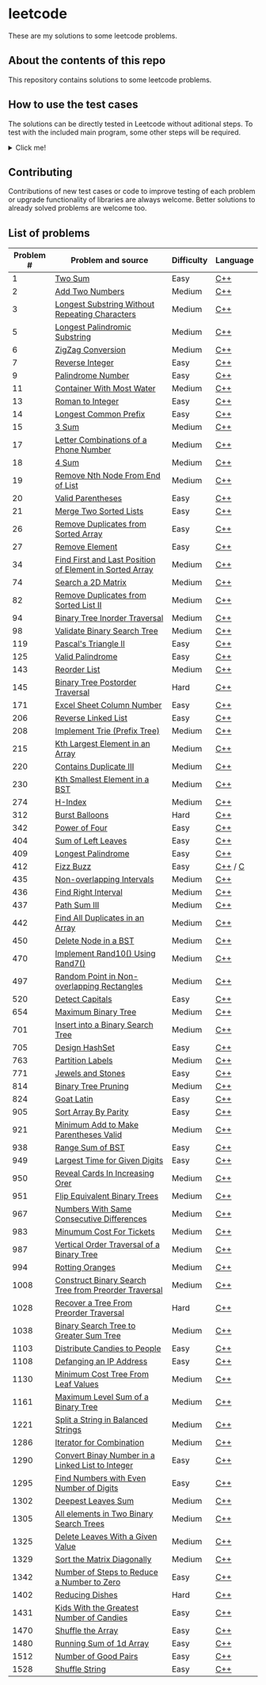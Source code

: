 # leetcode

These are my solutions to some leetcode problems.

## About the contents of this repo

This repository contains solutions to some leetcode problems.

## How to use the test cases

The solutions can be directly tested in Leetcode without aditional steps. To test with the included main program, some other steps will be required.

<details>
	<summary>Click me!</summary>

For the time being, this process will be a little bit messy until I finish making all libraries and makefiles necessary to compile each program individually.

#### 1. Compile the libraries included in /leetcode/cpp/lib/ with the `make` command

```
$ cd ./leetcode/cpp/lib/
$ make
```

The console terminal should confirm that there are no errors in the compiling process.

#### Using VSCode

2. A `.vscode` directory is located at the root of the project, it includes files to specify the compiling and debugging options to use.

-   To compile simply press `Ctrl + Shift + B`.
-   To debug press `F5`.

#### Compiling yourself

2. Compile the code of the problem you want to test.

If you are using your own code, be sure to include it after the comment that says `//Leetcode solution starts`.
Don't forget to include the `.a` file located in /leetcode/cpp/bin/ if a custom library is used.

```
$ cd ./leetcode/cpp/938-RangeSumOfBST/
$ g++ 938-RangeSumOfBST.cpp ../bin/treeUtils.a -o 938-RangeSumOfBST.bin
```

-   Use of -Wall -Wextra and -pedantic-erros flags is recommended

#### 3. Use the test cases and print the result either to the terminal or to a file

```
$ cat testCases | ./938-RangeSumOfBST.bin
```

Or

```
$ cat testCases | ./938-RangeSumOfBST.bin > results
```

</details>

## Contributing

Contributions of new test cases or code to improve testing of each problem or upgrade functionality of libraries are always welcome.
Better solutions to already solved problems are welcome too.

## List of problems

| Problem # | Problem and source                                                                                                                                | Difficulty | Language                                                                                                          |
| --------- | ------------------------------------------------------------------------------------------------------------------------------------------------- | ---------- | ----------------------------------------------------------------------------------------------------------------- |
| 1         | [Two Sum](https://leetcode.com/problems/two-sum/)                                                                                                 | Easy       | [C++](leetcode/cpp/1-TwoSum/1-TwoSum.cpp)                                                                         |
| 2         | [Add Two Numbers](https://leetcode.com/problems/add-two-numbers/)                                                                                 | Medium     | [C++](leetcode/cpp/p2/p2.cpp)                                                                                     |
| 3         | [Longest Substring Without Repeating Characters](https://leetcode.com/problems/longest-substring-without-repeating-characters/)                   | Medium     | [C++](leetcode/cpp/3-LongestSubstringWithoutRepeatingCharacters/3-LongestSubstringWithoutRepeatingCharacters.cpp) |
| 5         | [Longest Palindromic Substring](https://leetcode.com/problems/longest-palindromic-substring/)                                                     | Medium     | [C++](leetcode/cpp/5-LongestPalindromicSubstring/5-LongestPalindromicSubstring.cpp)                               |
| 6         | [ZigZag Conversion](https://leetcode.com/problems/zigzag-conversion/)                                                                             | Medium     | [C++](leetcode/cpp/6-ZigZagConversion/6-ZigZagConversion.cpp)                                                     |
| 7         | [Reverse Integer](https://leetcode.com/problems/reverse-integer/)                                                                                 | Easy       | [C++](leetcode/cpp/7-ReverseInteger/7-ReverseInteger.cpp)                                                         |
| 9         | [Palindrome Number](https://leetcode.com/problems/palindrome-number/)                                                                             | Easy       | [C++](leetcode/cpp/9-PalindromeNumber/9-PalindromeNumber.cpp)                                                     |
| 11        | [Container With Most Water](https://leetcode.com/problems/container-with-most-water/)                                                             | Medium     | [C++](leetcode/cpp/11-ContainerWithMostWater/11-ContainerWithMostWater.cpp)                                       |
| 13        | [Roman to Integer](https://leetcode.com/problems/roman-to-integer/)                                                                               | Easy       | [C++](leetcode/cpp/13-RomanToInteger/13-RomanToInteger.cpp)                                                       |
| 14        | [Longest Common Prefix](https://leetcode.com/problems/longest-common-prefix/)                                                                     | Easy       | [C++](leetcode/cpp/14-LongestCommonPrefix/14-LongestCommonPrefix.cpp)                                             |
| 15        | [3 Sum](https://leetcode.com/problems/3sum/)                                                                                                      | Medium     | [C++](leetcode/cpp/15-3Sum/15-3Sum.cpp)                                                                           |
| 17        | [Letter Combinations of a Phone Number](https://leetcode.com/problems/letter-combinations-of-a-phone-number/)                                     | Medium     | [C++](leetcode/cpp/17-LetterCombinationsOfAPhoneNumber/17-LetterCombinationsOfAPhoneNumber.cpp)                   |
| 18        | [4 Sum](https://leetcode.com/problems/4sum/)                                                                                                      | Medium     | [C++](leetcode/cpp/18-4Sum/18-4Sum.cpp)                                                                           |
| 19        | [Remove Nth Node From End of List](https://leetcode.com/problems/remove-nth-node-from-end-of-list/)                                               | Medium     | [C++](leetcode/cpp/19-RemoveNthNodeFromEndOfList/19-RemoveNthNodeFromEndOfList.cpp)                               |
| 20        | [Valid Parentheses](https://leetcode.com/problems/valid-parentheses/)                                                                             | Easy       | [C++](leetcode/cpp/20-ValidParentheses/20-ValidParentheses.cpp)                                                   |
| 21        | [Merge Two Sorted Lists](https://leetcode.com/problems/merge-two-sorted-lists/)                                                                   | Easy       | [C++](leetcode/cpp/21-MergeTwoSortedLists/21-MergeTwoSortedLists.cpp)                                             |
| 26        | [Remove Duplicates from Sorted Array](https://leetcode.com/problems/remove-duplicates-from-sorted-array/)                                         | Easy       | [C++](leetcode/cpp/26-RemoveDuplicatesFromSortedArray/26-RemoveDuplicatesFromSortedArray.cpp)                     |
| 27        | [Remove Element](https://leetcode.com/problems/remove-element/)                                                                                   | Easy       | [C++](leetcode/cpp/27-RemoveElement/27-RemoveElement.cpp)                                                         |
| 34        | [Find First and Last Position of Element in Sorted Array](https://leetcode.com/problems/find-first-and-last-position-of-element-in-sorted-array/) | Medium     | [C++](leetcode/cpp/p34/p34.cpp)                                                                                   |
| 74        | [Search a 2D Matrix](https://leetcode.com/problems/search-a-2d-matrix/)                                                                           | Medium     | [C++](leetcode/cpp/74-SearchA2DMatrix/74-SearchA2DMatrix.cpp)                                                     |
| 82        | [Remove Duplicates from Sorted List II](https://leetcode.com/problems/remove-duplicates-from-sorted-list-ii/)                                     | Medium     | [C++](leetcode/cpp/p82/p82.cpp)                                                                                   |
| 94        | [Binary Tree Inorder Traversal](https://leetcode.com/problems/binary-tree-inorder-traversal/)                                                     | Medium     | [C++](leetcode/cpp/p94/p94.cpp)                                                                                   |
| 98        | [Validate Binary Search Tree](https://leetcode.com/problems/validate-binary-search-tree/)                                                         | Medium     | [C++](leetcode/cpp/98-ValidateBinarySearchTree/98-ValidateBinarySearchTree.cpp)                                   |
| 119       | [Pascal's Triangle II](https://leetcode.com/problems/pascals-triangle-ii/)                                                                        | Easy       | [C++](leetcode/cpp/p119/p119.cpp)                                                                                 |
| 125       | [Valid Palindrome](https://leetcode.com/problems/valid-palindrome/)                                                                               | Easy       | [C++](leetcode/cpp/p125/p125.cpp)                                                                                 |
| 143       | [Reorder List](https://leetcode.com/problems/reorder-list/)                                                                                       | Medium     | [C++](leetcode/cpp/p143/p143.cpp)                                                                                 |
| 145       | [Binary Tree Postorder Traversal](https://leetcode.com/problems/binary-tree-postorder-traversal/)                                                 | Hard       | [C++](leetcode/cpp/p145/p145.cpp)                                                                                 |
| 171       | [Excel Sheet Column Number](https://leetcode.com/problems/excel-sheet-column-number/)                                                             | Easy       | [C++](leetcode/cpp/p171/p171.cpp)                                                                                 |
| 206       | [Reverse Linked List](https://leetcode.com/problems/reverse-linked-list/)                                                                         | Easy       | [C++](leetcode/cpp/p206/p206.cpp)                                                                                 |
| 208       | [Implement Trie (Prefix Tree)](https://leetcode.com/problems/implement-trie-prefix-tree/)                                                         | Medium     | [C++](leetcode/cpp/p208/p208.cpp)                                                                                 |
| 215       | [Kth Largest Element in an Array](https://leetcode.com/problems/kth-largest-element-in-an-array/)                                                 | Medium     | [C++](leetcode/cpp/215-KthLargestElementInAnArray/215-KthLargestElementInAnArray.cpp)                             |
| 220       | [Contains Duplicate III](https://leetcode.com/problems/contains-duplicate-iii/)                                                                   | Medium     | [C++](leetcode/cpp/p220/p220.cpp)                                                                                 |
| 230       | [Kth Smallest Element in a BST](https://leetcode.com/problems/kth-smallest-element-in-a-bst/)                                                     | Medium     | [C++](leetcode/cpp/p230/p230.cpp)                                                                                 |
| 274       | [H-Index](https://leetcode.com/problems/h-index/)                                                                                                 | Medium     | [C++](leetcode/cpp/p274/p274.cpp)                                                                                 |
| 312       | [Burst Balloons](https://leetcode.com/problems/burst-balloons/)                                                                                   | Hard       | [C++](leetcode/cpp/312-BurstBalloons/312-BurstBalloons.cpp)                                                       |
| 342       | [Power of Four](https://leetcode.com/problems/power-of-four/)                                                                                     | Easy       | [C++](leetcode/cpp/p342/p342.cpp)                                                                                 |
| 404       | [Sum of Left Leaves](https://leetcode.com/problems/sum-of-left-leaves/)                                                                           | Easy       | [C++](leetcode/cpp/p404/p404.cpp)                                                                                 |
| 409       | [Longest Palindrome](https://leetcode.com/problems/longest-palindrome/)                                                                           | Easy       | [C++](leetcode/cpp/p409/p409.cpp)                                                                                 |
| 412       | [Fizz Buzz](https://leetcode.com/problems/fizz-buzz/)                                                                                             | Easy       | [C++](leetcode/cpp/p412/p412.cpp) / [C](leetcode/c/p412/p412.c)                                                   |
| 435       | [Non-overlapping Intervals](https://leetcode.com/problems/non-overlapping-intervals/)                                                             | Medium     | [C++](leetcode/cpp/p435/p435.cpp)                                                                                 |
| 436       | [Find Right Interval](https://leetcode.com/problems/find-right-interval/)                                                                         | Medium     | [C++](leetcode/cpp/p436/p436.cpp)                                                                                 |
| 437       | [Path Sum III](https://leetcode.com/problems/path-sum-iii/)                                                                                       | Medium     | [C++](leetcode/cpp/p437/p437.cpp)                                                                                 |
| 442       | [Find All Duplicates in an Array](https://leetcode.com/problems/find-all-duplicates-in-an-array/)                                                 | Medium     | [C++](leetcode/cpp/p442/p442.cpp)                                                                                 |
| 450       | [Delete Node in a BST](https://leetcode.com/problems/delete-node-in-a-bst/)                                                                       | Medium     | [C++](leetcode/cpp/p450/p450.cpp)                                                                                 |
| 470       | [Implement Rand10() Using Rand7()](https://leetcode.com/problems/implement-rand10-using-rand7/)                                                   | Medium     | [C++](leetcode/cpp/p470/p470.cpp)                                                                                 |
| 497       | [Random Point in Non-overlapping Rectangles](https://leetcode.com/problems/random-point-in-non-overlapping-rectangles/)                           | Medium     | [C++](leetcode/cpp/p497/p497.cpp)                                                                                 |
| 520       | [Detect Capitals](https://leetcode.com/problems/detect-capital/)                                                                                  | Easy       | [C++](leetcode/cpp/p520/p520.cpp)                                                                                 |
| 654       | [Maximum Binary Tree](https://leetcode.com/problems/maximum-binary-tree/)                                                                         | Medium     | [C++](leetcode/cpp/654-MaximumBinaryTree/654-MaximumBinaryTree.cpp)                                               |
| 701       | [Insert into a Binary Search Tree](https://leetcode.com/problems/insert-into-a-binary-search-tree/)                                               | Medium     | [C++](leetcode/cpp/p701/p701.cpp)                                                                                 |
| 705       | [Design HashSet](https://leetcode.com/problems/design-hashset/)                                                                                   | Easy       | [C++](leetcode/cpp/p705/p705.cpp)                                                                                 |
| 763       | [Partition Labels](https://leetcode.com/problems/partition-labels/)                                                                               | Medium     | [C++](leetcode/cpp/p763/p763.cpp)                                                                                 |
| 771       | [Jewels and Stones](https://leetcode.com/problems/jewels-and-stones/)                                                                             | Easy       | [C++](leetcode/cpp/p771/p771.cpp)                                                                                 |
| 814       | [Binary Tree Pruning](https://leetcode.com/problems/binary-tree-pruning/)                                                                         | Medium     | [C++](leetcode/cpp/p814/p814.cpp)                                                                                 |
| 824       | [Goat Latin](https://leetcode.com/problems/goat-latin/)                                                                                           | Easy       | [C++](leetcode/cpp/p824/p824.cpp)                                                                                 |
| 905       | [Sort Array By Parity](https://leetcode.com/problems/sort-array-by-parity/)                                                                       | Easy       | [C++](leetcode/cpp/p905/p905.cpp)                                                                                 |
| 921       | [Minimum Add to Make Parentheses Valid](https://leetcode.com/problems/minimum-add-to-make-parentheses-valid/)                                     | Medium     | [C++](leetcode/cpp/p921/p921.cpp)                                                                                 |
| 938       | [Range Sum of BST](https://leetcode.com/problems/range-sum-of-bst/)                                                                               | Easy       | [C++](leetcode/cpp/938-RangeSumOfBST/938-RangeSumOfBST.cpp)                                                       |
| 949       | [Largest Time for Given Digits](https://leetcode.com/problems/largest-time-for-given-digits/)                                                     | Easy       | [C++](leetcode/cpp/p949/p949.cpp)                                                                                 |
| 950       | [Reveal Cards In Increasing Orer](https://leetcode.com/problems/reveal-cards-in-increasing-order/)                                                | Medium     | [C++](leetcode/cpp/p950/p950.cpp)                                                                                 |
| 951       | [Flip Equivalent Binary Trees](https://leetcode.com/problems/flip-equivalent-binary-trees/)                                                       | Medium     | [C++](leetcode/cpp/p951/p951.cpp)                                                                                 |
| 967       | [Numbers With Same Consecutive Differences](https://leetcode.com/problems/numbers-with-same-consecutive-differences/)                             | Medium     | [C++](leetcode/cpp/p967/p967.cpp)                                                                                 |
| 983       | [Minumum Cost For Tickets](https://leetcode.com/problems/minimum-cost-for-tickets/)                                                               | Medium     | [C++](leetcode/cpp/983-MinimumCostForTickets/983-MinimumCostForTickets.cpp)                                       |
| 987       | [Vertical Order Traversal of a Binary Tree](https://leetcode.com/problems/vertical-order-traversal-of-a-binary-tree/)                             | Medium     | [C++](leetcode/cpp/p987/p987.cpp)                                                                                 |
| 994       | [Rotting Oranges](https://leetcode.com/problems/rotting-oranges/)                                                                                 | Medium     | [C++](leetcode/cpp/p994/p994.cpp)                                                                                 |
| 1008      | [Construct Binary Search Tree from Preorder Traversal](https://leetcode.com/problems/construct-binary-search-tree-from-preorder-traversal/)       | Medium     | [C++](leetcode/cpp/p1008/p1008.cpp)                                                                               |
| 1028      | [Recover a Tree From Preorder Traversal](https://leetcode.com/problems/recover-a-tree-from-preorder-traversal/)                                   | Hard       | [C++](leetcode/cpp/1028-RecoverATreeFromPreorderTraversal/1028-RecoverATreeFromPreorderTraversal.cpp)             |
| 1038      | [Binary Search Tree to Greater Sum Tree](https://leetcode.com/problems/binary-search-tree-to-greater-sum-tree/)                                   | Medium     | [C++](leetcode/cpp/1038-BinarySearchTreeToGreaterSumTree/1038-BinarySearchTreeToGreaterSumTree.cpp)               |
| 1103      | [Distribute Candies to People](https://leetcode.com/problems/distribute-candies-to-people/)                                                       | Easy       | [C++](leetcode/cpp/p1103/p1103.cpp)                                                                               |
| 1108      | [Defanging an IP Address](https://leetcode.com/problems/defanging-an-ip-address/)                                                                 | Easy       | [C++](leetcode/cpp/p1108/p1108.cpp)                                                                               |
| 1130      | [Minimum Cost Tree From Leaf Values](https://leetcode.com/problems/minimum-cost-tree-from-leaf-values/)                                           | Medium     | [C++](leetcode/cpp/1130-MinimumCostTreeFromLeafValues/1130-MinimumCostTreeFromLeafValues.cpp)                     |
| 1161      | [Maximum Level Sum of a Binary Tree](https://leetcode.com/problems/maximum-level-sum-of-a-binary-tree/)                                           | Medium     | [C++](leetcode/cpp/p1161/p1161.cpp)                                                                               |
| 1221      | [Split a String in Balanced Strings](https://leetcode.com/problems/split-a-string-in-balanced-strings/)                                           | Medium     | [C++](leetcode/cpp/1221-SplitAStringInBalancedStrings/1221-SplitAStringInBalancedStrings.cpp)                     |
| 1286      | [Iterator for Combination](https://leetcode.com/problems/iterator-for-combination/)                                                               | Medium     | [C++](leetcode/cpp/p1286/p1286.cpp)                                                                               |
| 1290      | [Convert Binay Number in a Linked List to Integer](https://leetcode.com/problems/convert-binary-number-in-a-linked-list-to-integer/)              | Easy       | [C++](leetcode/cpp/p1290/p1290.cpp)                                                                               |
| 1295      | [Find Numbers with Even Number of Digits](https://leetcode.com/problems/find-numbers-with-even-number-of-digits/)                                 | Easy       | [C++](leetcode/cpp/p1295/p1295.cpp)                                                                               |
| 1302      | [Deepest Leaves Sum](https://leetcode.com/problems/deepest-leaves-sum/)                                                                           | Medium     | [C++](leetcode/cpp/1302-DeepestLeavesSum/1302-DeepestLeavesSum.cpp)                                               |
| 1305      | [All elements in Two Binary Search Trees](https://leetcode.com/problems/all-elements-in-two-binary-search-trees/)                                 | Medium     | [C++](leetcode/cpp/p1305/p1305.cpp)                                                                               |
| 1325      | [Delete Leaves With a Given Value](https://leetcode.com/problems/delete-leaves-with-a-given-value/)                                               | Medium     | [C++](leetcode/cpp/p1325/p1325.cpp)                                                                               |
| 1329      | [Sort the Matrix Diagonally](https://leetcode.com/problems/sort-the-matrix-diagonally/)                                                           | Medium     | [C++](leetcode/cpp/p1329/p1329.cpp)                                                                               |
| 1342      | [Number of Steps to Reduce a Number to Zero](https://leetcode.com/problems/number-of-steps-to-reduce-a-number-to-zero/)                           | Easy       | [C++](leetcode/cpp/p1342/p1342.cpp)                                                                               |
| 1402      | [Reducing Dishes](https://leetcode.com/problems/reducing-dishes/)                                                                                 | Hard       | [C++](leetcode/cpp/p1402/p1402.cpp)                                                                               |
| 1431      | [Kids With the Greatest Number of Candies](https://leetcode.com/problems/kids-with-the-greatest-number-of-candies/)                               | Easy       | [C++](leetcode/cpp/p1431/p1431.cpp)                                                                               |
| 1470      | [Shuffle the Array](https://leetcode.com/problems/shuffle-the-array/)                                                                             | Easy       | [C++](leetcode/cpp/p1470/p1470.cpp)                                                                               |
| 1480      | [Running Sum of 1d Array](https://leetcode.com/problems/running-sum-of-1d-array/)                                                                 | Easy       | [C++](leetcode/cpp/p1480/p1480.cpp)                                                                               |
| 1512      | [Number of Good Pairs](https://leetcode.com/problems/number-of-good-pairs/)                                                                       | Easy       | [C++](leetcode/cpp/1512-NumberOfGoodPairs/1512-NumberOfGoodPairs.cpp)                                             |
| 1528      | [Shuffle String](https://leetcode.com/problems/shuffle-string/)                                                                                   | Easy       | [C++](leetcode/cpp/p1528/p1528.cpp)                                                                               |
